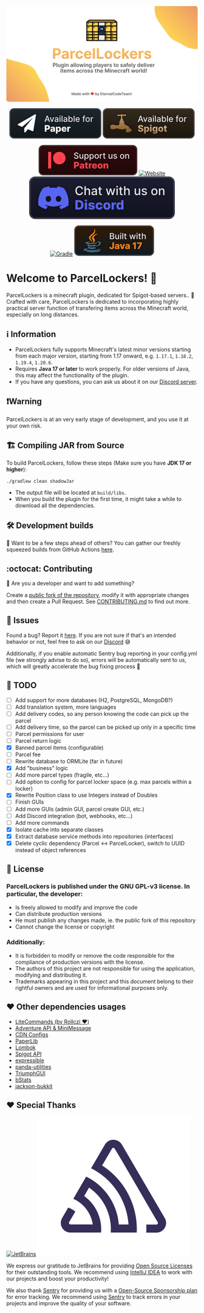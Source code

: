 <div align="center">

![ParcelLockers.svg](assets/ParcelLockers.svg)

[![Supports Paper](https://raw.githubusercontent.com/intergrav/devins-badges/v3/assets/cozy/supported/paper_vector.svg)](https://papermc.io)
[![Supports Spigot](https://raw.githubusercontent.com/intergrav/devins-badges/v3/assets/cozy/supported/spigot_vector.svg)](https://spigotmc.org)

[![Patreon](https://raw.githubusercontent.com/intergrav/devins-badges/v3/assets/cozy/donate/patreon-plural_vector.svg)](https://www.patreon.com/eternalcode)
[![Website](https://raw.githubusercontent.com/intergrav/devins-badges/v3/assets/cozy/documentation/website_vector.svg)](https://eternalcode.pl/)
[![Chat on Discord](https://raw.githubusercontent.com/vLuckyyy/badges/main//chat-with-us-on-discord.svg)](https://discord.com/invite/FQ7jmGBd6c)

[![Gradle](https://raw.githubusercontent.com/intergrav/devins-badges/v3/assets/cozy/built-with/gradle_vector.svg)](https://gradle.org/)
[![Java](https://raw.githubusercontent.com/intergrav/devins-badges/v3/assets/cozy/built-with/java17_vector.svg)](https://www.java.com/)

</div>

# Welcome to ParcelLockers! 🚀

ParcelLockers is a minecraft plugin, dedicated for Spigot-based servers.. 💎 Crafted with care, ParcelLockers
is dedicated to incorporating highly practical server function of transfering items across the Minecraft world,
especially on long distances.

## ℹ️ Information

- ParcelLockers fully supports Minecraft's latest minor versions starting from each major version, starting from 1.17
  onward, e.g. `1.17.1`, `1.18.2`, `1.19.4`, `1.20.6`.
- Requires **Java 17 or later** to work properly. For older versions of Java, this may affect the functionality of the
  plugin.
- If you have any questions, you can ask us about it on our [Discord server](https://discord.gg/FQ7jmGBd6c).

## ❗Warning

ParcelLockers is at an very early stage of development, and you use it at your own risk.

## 🏗️ Compiling JAR from Source

To build ParcelLockers, follow these steps (Make sure you have **JDK 17 or higher**):

```shell
./gradlew clean shadowJar
```

- The output file will be located at `build/libs`.
- When you build the plugin for the first time, it might take a while to download all the dependencies.

## 🛠️ Development builds

🤫 Want to be a few steps ahead of others? You can gather our freshly squeezed builds from GitHub
Actions [here](https://github.com/EternalCodeTeam/ParcelLockers/actions).

## :octocat: Contributing

🧩 Are you a developer and want to add something?

Create a [public fork of the repository](https://github.com/EternalCodeTeam/ParcelLockers/fork), modify it with
appropriate
changes and then create a Pull Request.
See [CONTRIBUTING.md](https://github.com/EternalCodeTeam/ParcelLockers/blob/master/.github/CONTRIBUTING.md) to find out
more.

## 🐛 Issues

Found a bug? Report it [here](https://github.com/EternalCodeTeam/ParcelLockers/issues). If you are not sure if that's an
intended behavior or not, feel free to ask on our [Discord](https://discord.com/invite/FQ7jmGBd6c) 😅

Additionally, if you enable automatic Sentry bug
reporting in your config.yml file (we strongly advise to do so), errors will be automatically sent to us, which will
greatly accelerate the bug fixing process 🥳

## 📝 TODO

- [ ] Add support for more databases (H2, PostgreSQL, MongoDB?)
- [ ] Add translation system, more languages
- [ ] Add delivery codes, so any person knowing the code can pick up the parcel
- [ ] Add delivery time, so the parcel can be picked up only in a specific time
- [ ] Parcel permissions for user
- [ ] Parcel return logic
- [x] Banned parcel items (configurable)
- [ ] Parcel fee
- [ ] Rewrite database to ORMLite (far in future)
- [x] Add "business" logic
- [ ] Add more parcel types (fragile, etc...)
- [ ] Add option to config for parcel locker space (e.g. max parcels within a locker)
- [x] Rewrite Position class to use Integers instead of Doubles
- [ ] Finish GUIs
- [ ] Add more GUIs (admin GUI, parcel create GUI, etc.)
- [ ] Add Discord integration (bot, webhooks, etc...)
- [ ] Add more commands
- [x] Isolate cache into separate classes
- [x] Extract database service methods into repositories (interfaces)
- [x] Delete cyclic dependency (Parcel <-> ParcelLocker), switch to UUID instead of object references

## 📜 License

### ParcelLockers is published under the GNU GPL-v3 license. In particular, the developer:

- Is freely allowed to modify and improve the code
- Can distribute production versions
- He must publish any changes made, ie. the public fork of this repository
- Cannot change the license or copyright

### Additionally:

- It is forbidden to modify or remove the code responsible for the compliance of production versions with the license.
- The authors of this project are not responsible for using the application, modifying and distributing it.
- Trademarks appearing in this project and this document belong to their rightful owners and are used for informational
  purposes only.

## ❤️ Other dependencies usages

- [LiteCommands (by Rollczi ❤️)](https://github.com/Rollczi/LiteCommands)
- [Adventure API & MiniMessage](https://docs.adventure.kyori.net/)
- [CDN Configs](https://github.com/dzikoysk/cdn)
- [PaperLib](https://github.com/PaperMC/PaperLib)
- [Lombok](https://projectlombok.org)
- [Spigot API](https://www.spigotmc.org/wiki/spigot-maven/#build-gradle)
- [expressible](https://github.com/dzikoysk/expressible)
- [panda-utilities](https://github.com/panda-lang/panda)
- [TriumphGUI](https://github.com/TriumphTeam/triumph-gui)
- [bStats](https://bstats.org/)
- [jackson-bukkit](https://github.com/eldoriarpg/jackson-bukkit)

## :heart: Special Thanks

[<img src="https://user-images.githubusercontent.com/65517973/210912946-447a6b9a-2685-4796-9482-a44bffc727ce.png" alt="JetBrains" width="150">](https://www.jetbrains.com)
![sentry.svg](assets/sentry.svg)

We express our gratitude to JetBrains for providing [Open Source Licenses](https://www.jetbrains.com/opensource/) for
their outstanding tools. We recommend using [IntelliJ IDEA](https://www.jetbrains.com/idea/) to work with our projects
and boost your productivity!

We also thank [Sentry](https://sentry.io) for providing us with
a [Open-Source Sponsorship plan](https://sentry.io/for/open-source/) for error tracking. We recommend using
[Sentry](https://sentry.io) to track
errors in
your projects and improve the quality of your software.


